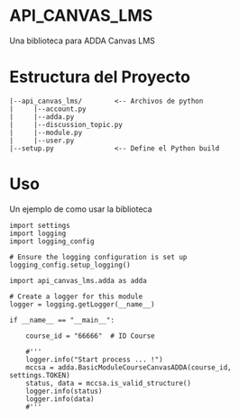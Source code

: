 # API_CANVAS_LMS

Una biblioteca para ADDA Canvas LMS

# Estructura del Proyecto

```
|--api_canvas_lms/        <-- Archivos de python
|     |--account.py         
|     |--adda.py         
|     |--discussion_topic.py         
|     |--module.py          
|     |--user.py          
|--setup.py               <-- Define el Python build
```

# Uso

Un ejemplo de como usar la biblioteca

```
import settings
import logging
import logging_config

# Ensure the logging configuration is set up
logging_config.setup_logging()

import api_canvas_lms.adda as adda 
```

```
# Create a logger for this module
logger = logging.getLogger(__name__)

if __name__ == "__main__":

    course_id = "66666"  # ID Course

    #''' 
    logger.info("Start process ... !")
    mccsa = adda.BasicModuleCourseCanvasADDA(course_id, settings.TOKEN)
    status, data = mccsa.is_valid_structure()    
    logger.info(status)
    logger.info(data)
    #'''
```

